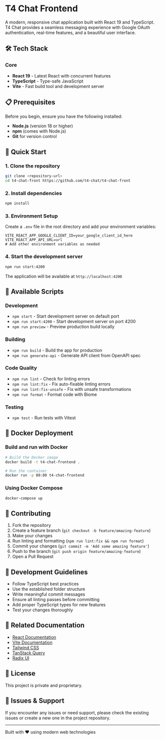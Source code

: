 # T4 Chat Frontend

A modern, responsive chat application built with React 19 and TypeScript. T4 Chat provides a seamless messaging experience with Google OAuth authentication, real-time features, and a beautiful user interface.

## 🛠️ Tech Stack

### Core
- **React 19** - Latest React with concurrent features
- **TypeScript** - Type-safe JavaScript
- **Vite** - Fast build tool and development server

## 📋 Prerequisites

Before you begin, ensure you have the following installed:
- **Node.js** (version 18 or higher)
- **npm** (comes with Node.js)
- **Git** for version control

## 🚀 Quick Start

### 1. Clone the repository
```bash
git clone <repository-url>
cd t4-chat-front https://github.com/t4-chat/t4-chat-front
```

### 2. Install dependencies
```bash
npm install
```

### 3. Environment Setup
Create a `.env` file in the root directory and add your environment variables:
```env
VITE_REACT_APP_GOOGLE_CLIENT_ID=your_google_client_id_here
VITE_REACT_APP_API_URL=url
# Add other environment variables as needed
```

### 4. Start the development server
```bash
npm run start:4200
```

The application will be available at `http://localhost:4200`

## 📜 Available Scripts

### Development
- `npm start` - Start development server on default port
- `npm run start:4200` - Start development server on port 4200
- `npm run preview` - Preview production build locally

### Building
- `npm run build` - Build the app for production
- `npm run generate-api` - Generate API client from OpenAPI spec

### Code Quality
- `npm run lint` - Check for linting errors
- `npm run lint:fix` - Fix auto-fixable linting errors
- `npm run lint:fix-unsafe` - Fix with unsafe transformations
- `npm run format` - Format code with Biome

### Testing
- `npm test` - Run tests with Vitest

## 🐳 Docker Deployment

### Build and run with Docker
```bash
# Build the Docker image
docker build -t t4-chat-frontend .

# Run the container
docker run -p 80:80 t4-chat-frontend
```

### Using Docker Compose
```bash
docker-compose up
```

## 🤝 Contributing

1. Fork the repository
2. Create a feature branch (`git checkout -b feature/amazing-feature`)
3. Make your changes
4. Run linting and formatting (`npm run lint:fix && npm run format`)
5. Commit your changes (`git commit -m 'Add some amazing feature'`)
6. Push to the branch (`git push origin feature/amazing-feature`)
7. Open a Pull Request

## 📝 Development Guidelines

- Follow TypeScript best practices
- Use the established folder structure
- Write meaningful commit messages
- Ensure all linting passes before committing
- Add proper TypeScript types for new features
- Test your changes thoroughly

## 🔗 Related Documentation

- [React Documentation](https://react.dev/)
- [Vite Documentation](https://vitejs.dev/)
- [Tailwind CSS](https://tailwindcss.com/)
- [TanStack Query](https://tanstack.com/query)
- [Radix UI](https://www.radix-ui.com/)

## 📄 License

This project is private and proprietary.

## 🐛 Issues & Support

If you encounter any issues or need support, please check the existing issues or create a new one in the project repository.

---

Built with ❤️ using modern web technologies